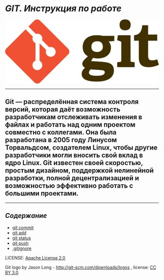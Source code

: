 # *GIT. Инструкция по работе*


![Git logo](./assets/1920px-Git-logo.png)

---
**Git** — распределённая система контроля версий, которая даёт возможность разработчикам отслеживать изменения в файлах и работать над одним проектом совместно с коллегами. 
Она была разработана в 2005 году Линусом Торвальдсом, создателем Linux, чтобы другие разработчики могли вносить свой вклад в ядро Linux. Git известен своей скоростью, простым дизайном, поддержкой нелинейной разработки, полной децентрализацией и возможностью эффективно работать с большими проектами.
---
---
## ***Содержание***
* [git commit](./commit.md)
* [git add](./add.md)
* [git status](./status)
* [git push](./push)
* [.gitignore](./gitignore)

LICENSE: [Apache License 2.0](./license.md)

Git logo by Jason Long - http://git-scm.com/downloads/logos , license: [CC BY 3.0](https://creativecommons.org/licenses/by/3.0/)